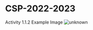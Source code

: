 # CSP-2022-2023

Activity 1.1.2 Example Image
![unknown](https://user-images.githubusercontent.com/113128308/190325704-50db5cc6-76c8-4230-aaf2-ba1c51aa440c.jpg)
